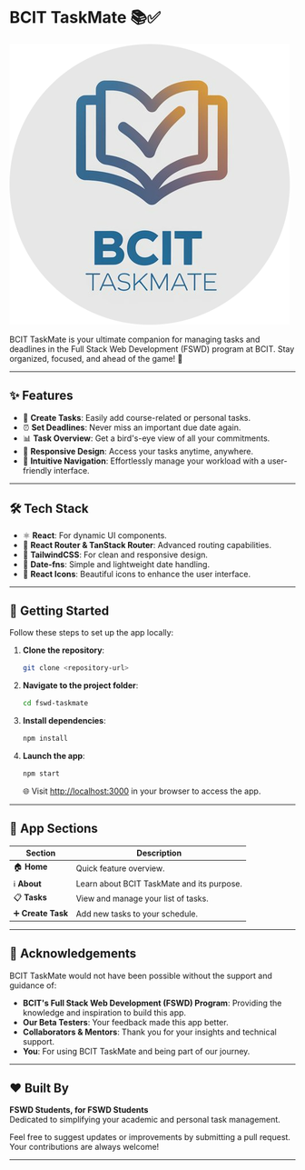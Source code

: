 # **BCIT TaskMate** 📚✅

![BCIT TaskMate Logo](./frontend/public/taskmate.png)

BCIT TaskMate is your ultimate companion for managing tasks and deadlines in the Full Stack Web Development (FSWD) program at BCIT. Stay organized, focused, and ahead of the game! 🚀

---

## ✨ **Features**

- 📝 **Create Tasks**: Easily add course-related or personal tasks.
- ⏰ **Set Deadlines**: Never miss an important due date again.
- 📊 **Task Overview**: Get a bird's-eye view of all your commitments.
- 📱 **Responsive Design**: Access your tasks anytime, anywhere.
- 🧭 **Intuitive Navigation**: Effortlessly manage your workload with a user-friendly interface.

---

## 🛠️ **Tech Stack**

- ⚛️ **React**: For dynamic UI components.
- 🧭 **React Router & TanStack Router**: Advanced routing capabilities.
- 🎨 **TailwindCSS**: For clean and responsive design.
- 📅 **Date-fns**: Simple and lightweight date handling.
- 🔣 **React Icons**: Beautiful icons to enhance the user interface.

---

## 🚀 **Getting Started**

Follow these steps to set up the app locally:

1. **Clone the repository**:

   ```bash
   git clone <repository-url>
   ```

2. **Navigate to the project folder**:

   ```bash
   cd fswd-taskmate
   ```

3. **Install dependencies**:

   ```bash
   npm install
   ```

4. **Launch the app**:

   ```bash
   npm start
   ```

   🌐 Visit [http://localhost:3000](http://localhost:3000) in your browser to access the app.

---

## 📱 **App Sections**

| **Section**        | **Description**                            |
| ------------------ | ------------------------------------------ |
| 🏠 **Home**        | Quick feature overview.                    |
| ℹ️ **About**       | Learn about BCIT TaskMate and its purpose. |
| 📋 **Tasks**       | View and manage your list of tasks.        |
| ➕ **Create Task** | Add new tasks to your schedule.            |

---

## 🙏 **Acknowledgements**

BCIT TaskMate would not have been possible without the support and guidance of:

- **BCIT's Full Stack Web Development (FSWD) Program**: Providing the knowledge and inspiration to build this app.
- **Our Beta Testers**: Your feedback made this app better.
- **Collaborators & Mentors**: Thank you for your insights and technical support.
- **You**: For using BCIT TaskMate and being part of our journey.

---

## ❤️ Built By

**FSWD Students, for FSWD Students**  
Dedicated to simplifying your academic and personal task management.

Feel free to suggest updates or improvements by submitting a pull request. Your contributions are always welcome!

---
